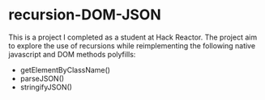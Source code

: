 # recursion-DOM-JSON

This is a project I completed as a student at Hack Reactor. The project aim to explore the use of recursions while reimplementing the following native javascript and DOM methods polyfills:

- getElementByClassName()
- parseJSON()
- stringifyJSON()
